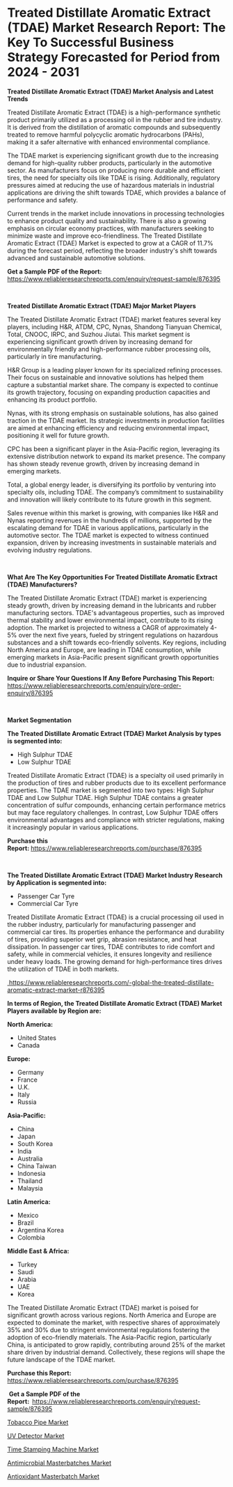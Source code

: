 <p><h1>Treated Distillate Aromatic Extract (TDAE) Market Research Report: The Key To Successful Business Strategy Forecasted for Period from 2024 - 2031</h1></p><p><strong>Treated Distillate Aromatic Extract (TDAE) Market Analysis and Latest Trends</strong></p>
<p><p>Treated Distillate Aromatic Extract (TDAE) is a high-performance synthetic product primarily utilized as a processing oil in the rubber and tire industry. It is derived from the distillation of aromatic compounds and subsequently treated to remove harmful polycyclic aromatic hydrocarbons (PAHs), making it a safer alternative with enhanced environmental compliance.</p><p>The TDAE market is experiencing significant growth due to the increasing demand for high-quality rubber products, particularly in the automotive sector. As manufacturers focus on producing more durable and efficient tires, the need for specialty oils like TDAE is rising. Additionally, regulatory pressures aimed at reducing the use of hazardous materials in industrial applications are driving the shift towards TDAE, which provides a balance of performance and safety.</p><p>Current trends in the market include innovations in processing technologies to enhance product quality and sustainability. There is also a growing emphasis on circular economy practices, with manufacturers seeking to minimize waste and improve eco-friendliness. The Treated Distillate Aromatic Extract (TDAE) Market is expected to grow at a CAGR of 11.7% during the forecast period, reflecting the broader industry's shift towards advanced and sustainable automotive solutions.</p></p>
<p><strong>Get a Sample PDF of the Report:&nbsp;</strong> <a href="https://www.reliableresearchreports.com/enquiry/request-sample/876395?utm_campaign=31&utm_medium=2&utm_source=Github&utm_content=ia&utm_term=03122024&utm_id=treated-distillate-aromatic-extract-tdae">https://www.reliableresearchreports.com/enquiry/request-sample/876395</a></p>
<p>&nbsp;</p>
<p><strong>Treated Distillate Aromatic Extract (TDAE) Major Market Players</strong></p>
<p><p>The Treated Distillate Aromatic Extract (TDAE) market features several key players, including H&R, ATDM, CPC, Nynas, Shandong Tianyuan Chemical, Total, CNOOC, IRPC, and Suzhou Jiutai. This market segment is experiencing significant growth driven by increasing demand for environmentally friendly and high-performance rubber processing oils, particularly in tire manufacturing.</p><p>H&R Group is a leading player known for its specialized refining processes. Their focus on sustainable and innovative solutions has helped them capture a substantial market share. The company is expected to continue its growth trajectory, focusing on expanding production capacities and enhancing its product portfolio.</p><p>Nynas, with its strong emphasis on sustainable solutions, has also gained traction in the TDAE market. Its strategic investments in production facilities are aimed at enhancing efficiency and reducing environmental impact, positioning it well for future growth.</p><p>CPC has been a significant player in the Asia-Pacific region, leveraging its extensive distribution network to expand its market presence. The company has shown steady revenue growth, driven by increasing demand in emerging markets.</p><p>Total, a global energy leader, is diversifying its portfolio by venturing into specialty oils, including TDAE. The company’s commitment to sustainability and innovation will likely contribute to its future growth in this segment.</p><p>Sales revenue within this market is growing, with companies like H&R and Nynas reporting revenues in the hundreds of millions, supported by the escalating demand for TDAE in various applications, particularly in the automotive sector. The TDAE market is expected to witness continued expansion, driven by increasing investments in sustainable materials and evolving industry regulations.</p></p>
<p>&nbsp;</p>
<p><strong>What Are The Key Opportunities For Treated Distillate Aromatic Extract (TDAE) Manufacturers?</strong></p>
<p><p>The Treated Distillate Aromatic Extract (TDAE) market is experiencing steady growth, driven by increasing demand in the lubricants and rubber manufacturing sectors. TDAE's advantageous properties, such as improved thermal stability and lower environmental impact, contribute to its rising adoption. The market is projected to witness a CAGR of approximately 4-5% over the next five years, fueled by stringent regulations on hazardous substances and a shift towards eco-friendly solvents. Key regions, including North America and Europe, are leading in TDAE consumption, while emerging markets in Asia-Pacific present significant growth opportunities due to industrial expansion.</p></p>
<p><strong>Inquire or Share Your Questions If Any Before Purchasing This Report:</strong> <a href="https://www.reliableresearchreports.com/enquiry/pre-order-enquiry/876395?utm_campaign=31&utm_medium=2&utm_source=Github&utm_content=ia&utm_term=03122024&utm_id=treated-distillate-aromatic-extract-tdae">https://www.reliableresearchreports.com/enquiry/pre-order-enquiry/876395</a></p>
<p>&nbsp;</p>
<p><strong>Market Segmentation</strong></p>
<p><strong>The Treated Distillate Aromatic Extract (TDAE) Market Analysis by types is segmented into:</strong></p>
<p><ul><li>High Sulphur TDAE</li><li>Low Sulphur TDAE</li></ul></p>
<p><p>Treated Distillate Aromatic Extract (TDAE) is a specialty oil used primarily in the production of tires and rubber products due to its excellent performance properties. The TDAE market is segmented into two types: High Sulphur TDAE and Low Sulphur TDAE. High Sulphur TDAE contains a greater concentration of sulfur compounds, enhancing certain performance metrics but may face regulatory challenges. In contrast, Low Sulphur TDAE offers environmental advantages and compliance with stricter regulations, making it increasingly popular in various applications.</p></p>
<p><strong>Purchase this Report:&nbsp;</strong><a href="https://www.reliableresearchreports.com/purchase/876395?utm_campaign=31&utm_medium=2&utm_source=Github&utm_content=ia&utm_term=03122024&utm_id=treated-distillate-aromatic-extract-tdae">https://www.reliableresearchreports.com/purchase/876395</a></p>
<p>&nbsp;</p>
<p><strong>The Treated Distillate Aromatic Extract (TDAE) Market Industry Research by Application is segmented into:</strong></p>
<p><ul><li>Passenger Car Tyre</li><li>Commercial Car Tyre</li></ul></p>
<p><p>Treated Distillate Aromatic Extract (TDAE) is a crucial processing oil used in the rubber industry, particularly for manufacturing passenger and commercial car tires. Its properties enhance the performance and durability of tires, providing superior wet grip, abrasion resistance, and heat dissipation. In passenger car tires, TDAE contributes to ride comfort and safety, while in commercial vehicles, it ensures longevity and resilience under heavy loads. The growing demand for high-performance tires drives the utilization of TDAE in both markets.</p></p>
<p><a href="https://www.reliableresearchreports.com/-global-the-treated-distillate-aromatic-extract-market-r876395?utm_campaign=31&utm_medium=2&utm_source=Github&utm_content=ia&utm_term=03122024&utm_id=treated-distillate-aromatic-extract-tdae">&nbsp;https://www.reliableresearchreports.com/-global-the-treated-distillate-aromatic-extract-market-r876395</a></p>
<p><strong>In terms of Region, the Treated Distillate Aromatic Extract (TDAE) Market Players available by Region are:</strong></p>
<p>
    <p> <strong> North America: </strong>
        <ul>
            <li>United States</li>
            <li>Canada</li>
        </ul>
        </p> 
    <p> <strong> Europe: </strong>
        <ul>
            <li>Germany</li>
            <li>France</li>
            <li>U.K.</li>
            <li>Italy</li>
            <li>Russia</li>
        </ul>
        </p> 
    <p> <strong> Asia-Pacific: </strong>
        <ul>
            <li>China</li>
            <li>Japan</li>
            <li>South Korea</li>
            <li>India</li>
            <li>Australia</li>
            <li>China Taiwan</li>
            <li>Indonesia</li>
            <li>Thailand</li>
            <li>Malaysia</li>
        </ul>
        </p> 
    <p> <strong> Latin America: </strong>
        <ul>
            <li>Mexico</li>
            <li>Brazil</li>
            <li>Argentina Korea</li>
            <li>Colombia</li>
        </ul>
        </p> 
    <p> <strong> Middle East & Africa: </strong>
        <ul>
            <li>Turkey</li>
            <li>Saudi</li>
            <li>Arabia</li>
            <li>UAE</li>
            <li>Korea</li>
        </ul>
    </p>
    </p>
<p><p>The Treated Distillate Aromatic Extract (TDAE) market is poised for significant growth across various regions. North America and Europe are expected to dominate the market, with respective shares of approximately 35% and 30% due to stringent environmental regulations fostering the adoption of eco-friendly materials. The Asia-Pacific region, particularly China, is anticipated to grow rapidly, contributing around 25% of the market share driven by industrial demand. Collectively, these regions will shape the future landscape of the TDAE market.</p></p>
<p><strong>Purchase this Report: </strong><a href="https://www.reliableresearchreports.com/purchase/876395?utm_campaign=31&utm_medium=2&utm_source=Github&utm_content=ia&utm_term=03122024&utm_id=treated-distillate-aromatic-extract-tdae">https://www.reliableresearchreports.com/purchase/876395</a></p>
<p>&nbsp;<strong>Get a Sample PDF of the Report:&nbsp;&nbsp;</strong><a href="https://www.reliableresearchreports.com/enquiry/request-sample/876395?utm_campaign=31&utm_medium=2&utm_source=Github&utm_content=ia&utm_term=03122024&utm_id=treated-distillate-aromatic-extract-tdae">https://www.reliableresearchreports.com/enquiry/request-sample/876395</a></p>
<p><strong></strong></p>
<p><p><a href="https://github.com/shondapmbau/Market-Research-Report-List-1/blob/main/tobacco-pipe-market.md?utm_campaign=31&utm_medium=2&utm_source=Github&utm_content=ia&utm_term=03122024&utm_id=treated-distillate-aromatic-extract-tdae">Tobacco Pipe Market</a></p><p><a href="https://www.linkedin.com/pulse/uv-detector-market-global-insights-sales-trends-2024-axpyf?utm_campaign=31&utm_medium=2&utm_source=Github&utm_content=ia&utm_term=03122024&utm_id=treated-distillate-aromatic-extract-tdae">UV Detector Market</a></p><p><a href="https://github.com/MonroeBullock54/Market-Research-Report-List-1/blob/main/time-stamping-machine-market.md?utm_campaign=31&utm_medium=2&utm_source=Github&utm_content=ia&utm_term=03122024&utm_id=treated-distillate-aromatic-extract-tdae">Time Stamping Machine Market</a></p><p><a href="https://issuu.com/reportprime-2/docs/antimicrobial-masterbatches-market-size-2030.pptx?utm_campaign=31&utm_medium=2&utm_source=Github&utm_content=ia&utm_term=03122024&utm_id=treated-distillate-aromatic-extract-tdae">Antimicrobial Masterbatches Market</a></p><p><a href="https://issuu.com/reportprime-2/docs/antioxidant-masterbatch-market-size-2030.pptx?utm_campaign=31&utm_medium=2&utm_source=Github&utm_content=ia&utm_term=03122024&utm_id=treated-distillate-aromatic-extract-tdae">Antioxidant Masterbatch Market</a></p></p>